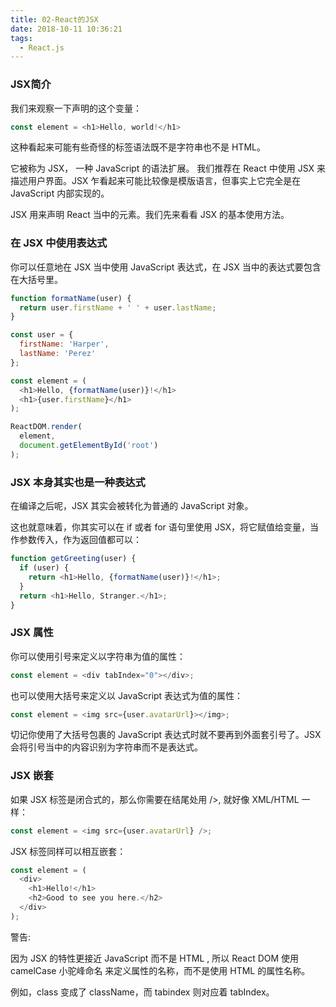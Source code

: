 ```yaml
---
title: 02-React的JSX
date: 2018-10-11 10:36:21
tags:
  - React.js
---
```

### JSX简介
我们来观察一下声明的这个变量：

``` js
const element = <h1>Hello, world!</h1>
```

这种看起来可能有些奇怪的标签语法既不是字符串也不是 HTML。
<p></p>
它被称为 JSX， 一种 JavaScript 的语法扩展。 我们推荐在 React 中使用 JSX 来描述用户界面。JSX 乍看起来可能比较像是模版语言，但事实上它完全是在 JavaScript 内部实现的。
<p></p>
JSX 用来声明 React 当中的元素。我们先来看看 JSX 的基本使用方法。

### 在 JSX 中使用表达式
你可以任意地在 JSX 当中使用 JavaScript 表达式，在 JSX 当中的表达式要包含在大括号里。

``` js
function formatName(user) {
  return user.firstName + ' ' + user.lastName;
}

const user = {
  firstName: 'Harper',
  lastName: 'Perez'
};

const element = (
  <h1>Hello, {formatName(user)}!</h1>
  <h1>{user.firstName}</h1>
);

ReactDOM.render(
  element,
  document.getElementById('root')
);

``` 

### JSX 本身其实也是一种表达式
在编译之后呢，JSX 其实会被转化为普通的 JavaScript 对象。

这也就意味着，你其实可以在 if 或者 for 语句里使用 JSX，将它赋值给变量，当作参数传入，作为返回值都可以：
``` js
function getGreeting(user) {
  if (user) {
    return <h1>Hello, {formatName(user)}!</h1>;
  }
  return <h1>Hello, Stranger.</h1>;
}
```

### JSX 属性
你可以使用引号来定义以字符串为值的属性：

``` js
const element = <div tabIndex="0"></div>;
```
也可以使用大括号来定义以 JavaScript 表达式为值的属性：

``` js
const element = <img src={user.avatarUrl}></img>;
```

切记你使用了大括号包裹的 JavaScript 表达式时就不要再到外面套引号了。JSX 会将引号当中的内容识别为字符串而不是表达式。

### JSX 嵌套
如果 JSX 标签是闭合式的，那么你需要在结尾处用 />, 就好像 XML/HTML 一样：

``` js
const element = <img src={user.avatarUrl} />;
```

JSX 标签同样可以相互嵌套：

``` js
const element = (
  <div>
    <h1>Hello!</h1>
    <h2>Good to see you here.</h2>
  </div>
);
```

警告:

因为 JSX 的特性更接近 JavaScript 而不是 HTML , 所以 React DOM 使用 camelCase 小驼峰命名 来定义属性的名称，而不是使用 HTML 的属性名称。

例如，class 变成了 className，而 tabindex 则对应着 tabIndex。

